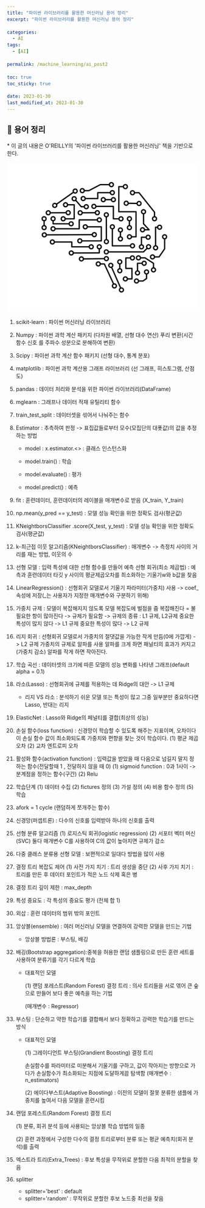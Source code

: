```yaml
---
title: "파이썬 라이브러리를 활용한 머신러닝 용어 정리"
excerpt: "파이썬 라이브러리를 활용한 머신러닝 용어 정리"

categories:
  - AI
tags:
  - [AI]

permalink: /machine_learning/ai_post2

toc: true
toc_sticky: true

date: 2023-01-30
last_modified_at: 2023-01-30
---
```


## 🦥 용어 정리

\* 이 글의 내용은 O'REILLY의 '파이썬 라이브러리를 활용한 머신러닝' 책을 기반으로 한다.



![1](../../assets/images/posts_img/2023-01-30-post2/1.png)

1. scikit-learn : 파이썬 머신러닝 라이브러리

2. Numpy : 파이썬 과학 계산 패키지 (다차원 배열, 선형 대수 연산)   푸리 변환(시간 함수 신호 를 주파수 성분으로 분해하여 변환)

3. Scipy : 파이썬 과학 계산 함수 패키지 (선형 대수, 통계 분포)


4. matplotlib : 파이썬 과학 계산용 그래프 라이브러리 (선 그래프, 히스토그램, 산점도)

5. pandas : 데이터 처리와 분석을 위한 파이썬 라이브러리(DataFrame)

6. mglearn : 그래프나 데이터 적재 유틸리티 함수

7. train_test_split : 데이터셋을 섞어서 나눠주는 함수

8. Estimator : 추측하여 판정 -> 표집값들로부터 모수(모집단의 대푯값)의 값을 추정하는 방법

   - model : x.estimator.<> : 클래스 인스턴스화

   - model.train() : 학습

   - model.evaluate() : 평가

   - model.predict() : 예측

9.  fit : 훈련데이터, 훈련데이터의 레이블을 매개변수로 받음 (X_train, Y_train)

10. np.mean(y_pred == y_test) : 모델 성능 확인을 위한 정확도 검사(평균값)

11. KNeightborsClassifier .score(X_test, y_test) : 모델 성능 확인을 위한 정확도 검사(평균값)

12. k-최근접 이웃 알고리즘(KNeightborsClassifier) : 매개변수 -> 측정치 사이의 거리를 재는 방법, 이웃의 수

13. 선형 모델 : 입력 특성에 대한 선형 함수를 만들어 예측
      선형 회귀(최소 제곱법) : 예측과 훈련데이터 타깃 y 사이의 평균제곱오차를 최소화하는 기울기w와 b값을 찾음


14. LinearRegression() : 선형회귀 모델로서 기울기 파라미터(가중치) 사용 -> coef_ 속성에 저장(_는 사용자가 지정한 매개변수와 구분하기 위해)


15. 가중치 규제 : 모델이 복잡해지지 않도록 모델 복잡도에 벌점을 줌
      복잡해진다 = 불필요한 항이 많아진다 -> 규제가 필요함 -> 규제의 종류 : L1 규제, L2규제
      중요한 특성이 많지 않다 -> L1 규제
      중요한 특성이 많다 -> L2 규제



16. 리지 회귀 : 선형회귀 모델로서 가중치의 절댓값을 가능한 작게 만듬(0에 가깝게) -> L2 규제
    가중치의 규제로 알파를 사용 알파를 크게 하면 패널티의 효과가 커지고(가중치 감소) 알파를 작게 하면 작아진다.


17. 학습 곡선 : 데이터셋의 크기에 따른 모델의 성능 변화를 나타낸 그래프(default alpha = 0.1)



18. 라소(Lasso) : 선형회귀에 규제를 적용하는 데 Ridge의 대안 -> L1 규제

    - 리지 VS 라소 : 분석하기 쉬운 모델 또는 특성이 많고 그중 일부분만 중요하다면 Lasso, 반대는 리지



19. ElasticNet : Lasso와 Ridge의 페널티를 결합(최상의 성능)



20. 손실 함수(loss function) : 신경망이 학습할 수 있도록 해주는 지표이며, 오차이다 이 손실 함수 값이 최소화되도록 가중치와 편향을 찾는 것이 학습이다.
      (1) 평균 제곱 오차
      (2) 교차 엔트로피 오차



21. 활성화 함수(activation function) : 입력값을 받았을 때 다음으로 넘길지 말지 정하는 함수(전달할때 1 , 전달하지 않을 때 0)
      (1) sigmoid function : 0과 1사이 -> 분계점을 정하는 함수(구간)
      (2) Relu


22. 학습단계
      (1) 데이터 수집
      (2) fictures 정의
      (3) 가설 정의
      (4) 비용 함수 정의
      (5) 학습


23. afork = 1 cycle (랜덤하게 쪼개주는 함수)



24. 신경망(퍼셉트론) : 다수의 신호를 입력받아 하나의 신호를 출력



25. 선형 분류 알고리즘
      (1) 로지스틱 회귀(logistic regression)
      (2) 서포터 벡터 머신(SVC)
      둘다 매개변수 C를 사용하여 C의 값이 높아지면 규제가 감소


26. 다중 클래스 분류용 선형 모델 : 보편적으로 일대다 방법을 많이 사용



27. 결정 트리 복잡도 제어
      (1) 사전 가지 치기 : 트리 생성을 중단
      (2) 사후 가지 치기 : 트리를 만든 후 데이터 포인트가 적은 노드 삭제 혹은 병



28. 결정 트리 깊이 제한 : max_depth



29. 특성 중요도 : 각 특성의 중요도 평가 (전체 합 1)



30. 외삽 : 훈련 데이터의 범위 밖의 포인트



31. 앙상블(ensemble) : 여러 머신러닝 모델을 연결하여 강력한 모델을 만드는 기법

    - 앙상블 방법론 : 부스팅, 배깅


32. 배깅(Bootstrap aggregation):중복을 허용한 랜덤 샘플링으로 만든 훈련 세트를 사용하여 분류기를 각기 다르게 학습 

    - 대표적인 모델

      (1) 랜덤 포레스트(Random Forest) 결정 트리 : 의사 트리들을 서로 엮어 큰 숲으로 만들어 보다 좋은 예측을 하는 기법

      (매개변수 : Regressor)


1.  부스팅 : 단순하고 약한 학습기를 결합해서 보다 정확하고 강력한 학습기를 만드는 방식

    - 대표적인 모델

      (1) 그레이디언트 부스팅(Grandient Boosting) 결정 트리

      손실함수를 파라미터로 미분해서 기울기를 구하고, 값이 작아지는 방향으로 가다가 손실함수가 최소화되는 지점에    도달하게끔 탐색함 (매개변수 : n_estimators)

      
      (2) 에이다부스트(Adaptive Boosting) : 이전의 모델이 잘못 분류한 샘플에 가중치를 높여서 다음 모델을 훈련시킴


34. 랜덤 포레스트(Random Forest) 결정 트리

      (1) 분류, 회귀 분석 등에 사용되는 앙상블 학습 방법의 일종

      (2) 훈련 과정에서 구성한 다수의 결정 트리로부터 분류 또는 평균 예측치(회귀 분석)를 출력


35. 엑스트라 트리(Extra_Trees) : 후보 특성을 무작위로 분할한 다음 최적의 분할을 찾음

36. splitter
    - splitter='best' : default
    - splitter='random' : 무작위로 분할한 후보 노드중 최선을 찾음
